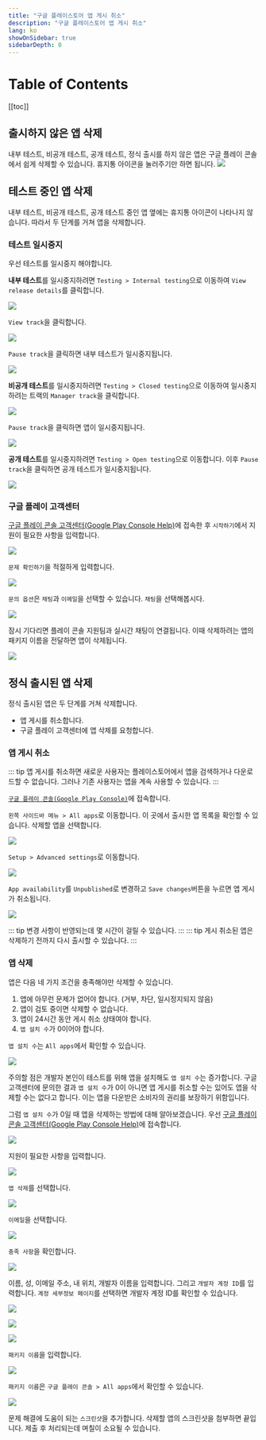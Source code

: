 ```yaml
---
title: "구글 플레이스토어 앱 게시 취소"
description: "구글 플레이스토어 앱 게시 취소"
lang: ko
showOnSidebar: true
sidebarDepth: 0
---
```


# Table of Contents
[[toc]]

## 출시하지 않은 앱 삭제

내부 테스트, 비공개 테스트, 공개 테스트, 정식 출시를 하지 않은 앱은 구글 플레이 콘솔에서 쉽게 삭제할 수 있습니다. 휴지통 아이콘을 눌러주기만 하면 됩니다.
![](./200307_unpublish_app/0.png)


## 테스트 중인 앱 삭제
내부 테스트, 비공개 테스트, 공개 테스트 중인 앱 옆에는 휴지통 아이콘이 나타나지 않습니다. 따라서 두 단계를 거쳐 앱을 삭제합니다.

### 테스트 일시중지
우선 테스트를 일시중지 해야합니다.

<b>내부 테스트</b>를 일시중지하려면 `Testing > Internal testing`으로 이동하여 `View release details`를 클릭합니다.

![](./200307_unpublish_app/1.png)

`View track`을 클릭합니다.

![](./200307_unpublish_app/2.png)

`Pause track`을 클릭하면 내부 테스트가 일시중지됩니다.

![](./200307_unpublish_app/3.png)

<b>비공개 테스트</b>를 일시중지하려면 `Testing > Closed testing`으로 이동하여 일시중지하려는 트랙의 `Manager track`을 클릭합니다.

![](./200307_unpublish_app/4.png)

`Pause track`을 클릭하면 앱이 일시중지됩니다.

![](./200307_unpublish_app/5.png)

<b>공개 테스트</b>를 일시중지하려면 `Testing > Open testing`으로 이동합니다. 이후 `Pause track`을 클릭하면 공개 테스트가 일시중지됩니다.

![](./200307_unpublish_app/6.png)

### 구글 플레이 고객센터
[구글 플레이 콘솔 고객센터(Google Play Console Help)](https://support.google.com/googleplay/android-developer/gethelp)에 접속한 후 `시작하기`에서 지원이 필요한 사항을 입력합니다.

![](./200307_unpublish_app/7-ko.png)

`문제 확인하기`을 적절하게 입력합니다.

![](./200307_unpublish_app/8-ko.png)


`문의 옵션`은 `채팅`과 `이메일`을 선택할 수 있습니다. `채팅`을 선택해봅시다.

![](./200307_unpublish_app/9-ko.png)

잠시 기다리면 플레이 콘솔 지원팀과 실시간 채팅이 연결됩니다. 이때 삭제하려는 앱의 패키지 이름을 전달하면 앱이 삭제됩니다.

![](./200307_unpublish_app/10-ko.png)


## 정식 출시된 앱 삭제
정식 출시된 앱은 두 단계를 거쳐 삭제합니다. 
- 앱 게시를 취소합니다. 
- 구글 플레이 고객센터에 앱 삭제를 요청합니다.

### 앱 게시 취소
::: tip
앱 게시를 취소하면 새로운 사용자는 플레이스토어에서 앱을 검색하거나 다운로드할 수 없습니다. 그러나 기존 사용자는 앱을 계속 사용할 수 있습니다.
:::

[`구글 플레이 콘솔(Google Play Console)`](https://play.google.com/console)에 접속합니다.

`왼쪽 사이드바 메뉴 > All apps`로 이동합니다. 이 곳에서 출시한 앱 목록을 확인할 수 있습니다. 삭제할 앱을 선택합니다.

![](./200307_unpublish_app/11.png)

`Setup > Advanced settings`로 이동합니다. 

![](./200307_unpublish_app/12.png)

`App availability`를 `Unpublished`로 변경하고 `Save changes`버튼을 누르면 앱 게시가 취소됩니다.

![](./200307_unpublish_app/13.png)

::: tip
변경 사항이 반영되는데 몇 시간이 걸릴 수 있습니다.
:::
::: tip
게시 취소된 앱은 삭제하기 전까지 다시 출시할 수 있습니다.
:::


### 앱 삭제
앱은 다음 네 가지 조건을 충족해야만 삭제할 수 있습니다.
1. 앱에 아무런 문제가 없어야 합니다. (거부, 차단, 일시정지되지 않음)
1. 앱이 검토 중이면 삭제할 수 없습니다.
1. 앱이 24시간 동안 게시 취소 상태여야 합니다.
1. `앱 설치 수`가 0이어야 합니다.

`앱 설치 수`는 `All apps`에서 확인할 수 있습니다.

![](./200307_unpublish_app/25.png)

주의할 점은 개발자 본인이 테스트를 위해 앱을 설치해도 `앱 설치 수`는 증가합니다. 구글 고객센터에 문의한 결과 `앱 설치 수`가 0이 아니면 앱 게시를 취소할 수는 있어도 앱을 삭제할 수는 없다고 합니다. 이는 앱을 다운받은 소비자의 권리를 보장하기 위함입니다.

그럼 `앱 설치 수`가 0일 때 앱을 삭제하는 방법에 대해 알아보겠습니다. 우선 [구글 플레이 콘솔 고객센터(Google Play Console Help)](https://support.google.com/googleplay/android-developer/gethelp)에 접속합니다.

![](./200307_unpublish_app/14-ko.png)

지원이 필요한 사항을 입력합니다.

![](./200307_unpublish_app/15-ko.png)

`앱 삭제`를 선택합니다.

![](./200307_unpublish_app/16-ko.png)

`이메일`을 선택합니다.

![](./200307_unpublish_app/17-ko.png)

`충족 사항`을 확인합니다.

![](./200307_unpublish_app/18-ko.png)

이름, 성, 이메일 주소, 내 위치, 개발자 이름을 입력합니다. 그리고 `개발자 계정 ID`를 입력합니다. `계정 세부정보 페이지`를 선택하면 개발자 계정 ID를 확인할 수 있습니다.

![](./200307_unpublish_app/19-ko.png)

![](./200307_unpublish_app/20-ko.png)

![](./200307_unpublish_app/21-ko.png)

`패키지 이름`을 입력합니다. 

![](./200307_unpublish_app/22-ko.png)

`패키지 이름`은 `구글 플레이 콘솔 > All apps`에서 확인할 수 있습니다.

![](./200307_unpublish_app/23-ko.png)

문제 해결에 도움이 되는 `스크린샷`을 추가합니다. 삭제할 앱의 스크린샷을 첨부하면 끝입니다. 제출 후 처리되는데 며칠이 소요될 수 있습니다.